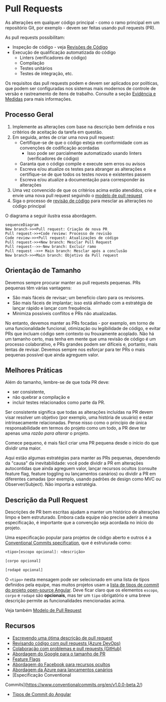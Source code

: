 # Pull Requests

As alterações em qualquer código principal - como o ramo principal em um repositório Git, por exemplo - devem ser feitas usando pull requests (PR).

As pull requests possibilitam:

* Inspeção de código - veja [Revisões de Código](./README.md)
* Execução de qualificação automatizada do código
  * Linters (verificadores de código)
  * Compilação
  * Testes unitários
  * Testes de integração, etc.

Os requisitos das pull requests podem e devem ser aplicados por políticas, que podem ser configuradas nos sistemas mais modernos de controle de versão e rastreamento de itens de trabalho. Consulte a seção [Evidência e Medidas](./evidence-and-measures/README.md) para mais informações.

## Processo Geral

1. Implemente as alterações com base na descrição bem definida e nos critérios de aceitação da tarefa em questão.
1. Em seguida, antes de criar uma nova pull request:
    * Certifique-se de que o código esteja em conformidade com as convenções de codificação acordadas
        * Isso pode ser parcialmente automatizado usando linters (verificadores de código)
    * Garanta que o código compile e execute sem erros ou avisos
    * Escreva e/ou atualize os testes para abranger as alterações e certifique-se de que todos os testes novos e existentes passem
    * Escreva e/ou atualize a documentação para corresponder às alterações
1. Uma vez convencido de que os critérios acima estão atendidos, crie e envie uma nova pull request seguindo o [modelo de pull request](pull-request-template/pull-request-template.md)
1. Siga o processo de [revisão de código](./process-guidance/README.md) para mesclar as alterações no código principal

O diagrama a seguir ilustra essa abordagem.

```mermaid
sequenceDiagram
New branch->>+Pull request: Criação de nova PR
Pull request->>+Code review: Processo de revisão
Code review->>+Pull request: Atualizações de código
Pull request->>+New branch: Mesclar Pull Request
Pull request-->>-New branch: Excluir ramo
Pull request ->>+ Main branch: Mesclar após a conclusão
New branch->>+Main branch: Objetivo da Pull request
```

## Orientação de Tamanho

Devemos sempre procurar manter as pull requests pequenas. PRs pequenas têm várias vantagens:

* São mais fáceis de revisar; um benefício claro para os revisores.
* São mais fáceis de implantar; isso está alinhado com a estratégia de lançar rápido e lançar com frequência.
* Minimiza possíveis conflitos e PRs não atualizadas.

No entanto, devemos manter as PRs focadas - por exemplo, em torno de uma funcionalidade funcional, otimização ou legibilidade de código, e evitar PRs que incluam código sem contexto ou frouxamente acoplado. Não há um tamanho certo, mas tenha em mente que uma revisão de código é um processo colaborativo, e PRs grandes podem ser difíceis e, portanto, mais lentas de revisar. Devemos sempre nos esforçar para ter PRs o mais pequenas possível que ainda agreguem valor.

## Melhores Práticas

Além do tamanho, lembre-se de que toda PR deve:

* ser consistente,
* não quebrar a compilação e
* incluir testes relacionados como parte da PR.

Ser consistente significa que todas as alterações incluídas na PR devem visar resolver um objetivo (por exemplo, uma história de usuário) e estar intrinsecamente relacionadas. Pense nisso como o princípio de única responsabilidade em termos do projeto como um todo, a PR deve ter apenas uma *razão para alterar* o projeto.

Comece pequeno, é mais fácil criar uma PR pequena desde o início do que dividir uma maior.

Aqui estão algumas estratégias para manter as PRs pequenas, dependendo da "causa" da inevitabilidade: você pode dividir a PR em alterações autocontidas que ainda agreguem valor, lançar recursos ocultos (consulte feature flag, feature toggling ou lançamentos canários) ou dividir a PR em diferentes camadas (por exemplo, usando padrões de design como MVC ou Observer/Subject). Não importa a estratégia.

## Descrição da Pull Request

Descrições de PR bem escritas ajudam a manter um histórico de alterações limpo e bem estruturado. Embora cada equipe não precise aderir à mesma especificação, é importante que a convenção seja acordada no início do projeto.

Uma especificação popular para projetos de código aberto e outros é a [Conventional Commits specification](https://www.conventionalcommits.org/en/v1.0.0-beta.2/), que é estruturada como:

```txt
<tipo>[escopo opcional]: <descrição>

[corpo opcional]

[rodapé opcional]
```

O `<tipo>` nesta mensagem pode ser selecionado em uma lista de tipos definidos pela equipe, mas muitos projetos usam a [lista de tipos de commit do projeto open-source Angular](https://github.com/angular/angular/blob/22b96b9/CONTRIBUTING.md#type). Deve ficar claro que os elementos `escopo`, `corpo` e `rodapé` são **opcionais**, mas ter um `tipo` obrigatório e uma breve descrição permite as funcionalidades mencionadas acima.

Veja também [Modelo de Pull Request](pull-request-template/pull-request-template.md)

## Recursos

* [Escrevendo uma ótima descrição de pull request](https://www.pullrequest.com/blog/writing-a-great-pull-request-description)
* [Revisando código com pull requests (Azure DevOps)](https://learn.microsoft.com/en-us/azure/devops/repos/git/pull-requests?view=azure-devops)
* [Colaboração com problemas e pull requests (GitHub)](https://help.github.com/en/github/collaborating-with-issues-and-pull-requests)
* [Abordagem do Google para o tamanho de PR](https://google.github.io/eng-practices/review/developer/small-cls.html)
* [Feature Flags](https://www.martinfowler.com/articles/feature-toggles.html)
* [Abordagem do Facebook para recursos ocultos](https://launchdarkly.com/blog/secret-to-facebooks-hacker-engineering-culture/)
* [Abordagem da Azure para lançamentos canários](https://learn.microsoft.com/azure/architecture/framework/devops/release-engineering-cd#stage-your-workloads)
* [Especificação Conventional

 Commits](https://www.conventionalcommits.org/en/v1.0.0-beta.2/)
* [Tipos de Commit do Angular](https://github.com/angular/angular/blob/22b96b9/CONTRIBUTING.md#type)
